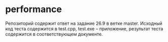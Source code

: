 # performance
Репозиторий содержит ответ на задание 26.9 в ветке master.  Исходный код теста содержится в test.cpp, test.exe – приложение, результат теста содержится в соответствующем документе. 

